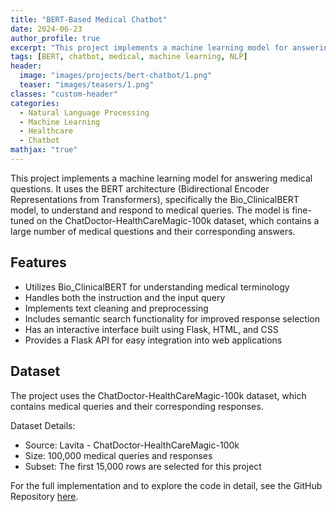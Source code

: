 ```yaml
---
title: "BERT-Based Medical Chatbot"
date: 2024-06-23
author_profile: true
excerpt: "This project implements a machine learning model for answering medical questions using the BERT architecture, specifically the Bio_ClinicalBERT model, fine-tuned on the ChatDoctor-HealthCareMagic-100k dataset."
tags: [BERT, chatbot, medical, machine learning, NLP]
header:
  image: "images/projects/bert-chatbot/1.png"
  teaser: "images/teasers/1.png"
classes: "custom-header"
categories:
  - Natural Language Processing
  - Machine Learning
  - Healthcare
  - Chatbot
mathjax: "true"
---
```



This project implements a machine learning model for answering medical questions. It uses the BERT architecture (Bidirectional Encoder Representations from Transformers), specifically the Bio_ClinicalBERT model, to understand and respond to medical queries. The model is fine-tuned on the ChatDoctor-HealthCareMagic-100k dataset, which contains a large number of medical questions and their corresponding answers.

## Features

- Utilizes Bio_ClinicalBERT for understanding medical terminology
- Handles both the instruction and the input query
- Implements text cleaning and preprocessing
- Includes semantic search functionality for improved response selection
- Has an interactive interface built using Flask, HTML, and CSS
- Provides a Flask API for easy integration into web applications

## Dataset

The project uses the ChatDoctor-HealthCareMagic-100k dataset, which contains medical queries and their corresponding responses.

Dataset Details:
- Source: Lavita - ChatDoctor-HealthCareMagic-100k
- Size: 100,000 medical queries and responses
- Subset: The first 15,000 rows are selected for this project


For the full implementation and to explore the code in detail, see the GitHub Repository [here](https://github.com/CtripleU/BERT-Chatbot.git).